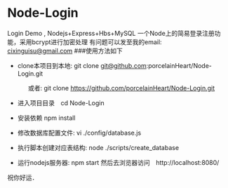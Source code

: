 # Node-Login
Login Demo , Nodejs+Express+Hbs+MySQL
一个Node上的简易登录注册功能，采用bcrypt进行加密处理
有问题可以发至我的email: cixinguisu@gmail.com
###使用方法如下
- clone本项目到本地: git clone git@github.com:porcelainHeart/Node-Login.git

              或者: git clone https://github.com/porcelainHeart/Node-Login.git

- 进入项目目录　cd Node-Login

- 安装依赖 npm install

- 修改数据库配置文件: vi ./config/database.js 

- 执行脚本创建对应表结构: node ./scripts/create_database

- 运行nodejs服务器: npm start
然后去浏览器访问　http://localhost:8080/

祝你好运．
